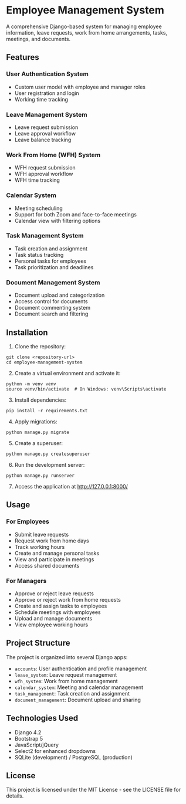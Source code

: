 # Employee Management System

A comprehensive Django-based system for managing employee information, leave requests, work from home arrangements, tasks, meetings, and documents.

## Features

### User Authentication System
- Custom user model with employee and manager roles
- User registration and login
- Working time tracking

### Leave Management System
- Leave request submission
- Leave approval workflow
- Leave balance tracking

### Work From Home (WFH) System
- WFH request submission
- WFH approval workflow
- WFH time tracking

### Calendar System
- Meeting scheduling
- Support for both Zoom and face-to-face meetings
- Calendar view with filtering options

### Task Management System
- Task creation and assignment
- Task status tracking
- Personal tasks for employees
- Task prioritization and deadlines

### Document Management System
- Document upload and categorization
- Access control for documents
- Document commenting system
- Document search and filtering

## Installation

1. Clone the repository:
```
git clone <repository-url>
cd employee-management-system
```

2. Create a virtual environment and activate it:
```
python -m venv venv
source venv/bin/activate  # On Windows: venv\Scripts\activate
```

3. Install dependencies:
```
pip install -r requirements.txt
```

4. Apply migrations:
```
python manage.py migrate
```

5. Create a superuser:
```
python manage.py createsuperuser
```

6. Run the development server:
```
python manage.py runserver
```

7. Access the application at http://127.0.0.1:8000/

## Usage

### For Employees
- Submit leave requests
- Request work from home days
- Track working hours
- Create and manage personal tasks
- View and participate in meetings
- Access shared documents

### For Managers
- Approve or reject leave requests
- Approve or reject work from home requests
- Create and assign tasks to employees
- Schedule meetings with employees
- Upload and manage documents
- View employee working hours

## Project Structure

The project is organized into several Django apps:

- `accounts`: User authentication and profile management
- `leave_system`: Leave request management
- `wfh_system`: Work from home management
- `calendar_system`: Meeting and calendar management
- `task_management`: Task creation and assignment
- `document_management`: Document upload and sharing

## Technologies Used

- Django 4.2
- Bootstrap 5
- JavaScript/jQuery
- Select2 for enhanced dropdowns
- SQLite (development) / PostgreSQL (production)

## License

This project is licensed under the MIT License - see the LICENSE file for details.

